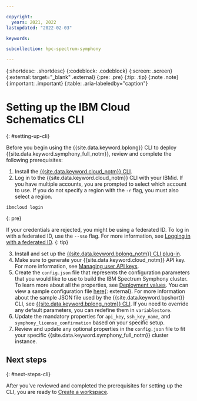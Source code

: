 ```yaml
---

copyright:
  years: 2021, 2022
lastupdated: "2022-02-03"

keywords: 

subcollection: hpc-spectrum-symphony

---
```


{:shortdesc: .shortdesc}
{:codeblock: .codeblock}
{:screen: .screen}
{:external: target="_blank" .external}
{:pre: .pre}
{:tip: .tip}
{:note .note}
{:important: .important}
{:table: .aria-labeledby="caption"}

# Setting up the IBM Cloud Schematics CLI
{: #setting-up-cli}

Before you begin using the {{site.data.keyword.bplong}} CLI to deploy {{site.data.keyword.symphony_full_notm}}, review and complete the following prerequisites: 

1. Install the [{{site.data.keyword.cloud_notm}} CLI](/docs/cli?topic=cli-install-ibmcloud-cli).
2. Log in to the {{site.data.keyword.cloud_notm}} CLI with your IBMid. If you have multiple accounts, you are prompted to select which account to use. If you do not specify a region with the `-r` flag, you must also select a region.

  ```
  ibmcloud login
  ```
  {: pre}

  If your credentials are rejected, you might be using a federated ID. To log in with a federated ID, use the `--sso` flag. For more information, see [Logging in with a federated ID](/docs/account?topic=account-federated_id).
  {: tip}

3. Install and set up the [{{site.data.keyword.bplong_notm}} CLI plug-in](/docs/schematics?topic=schematics-setup-cli#install-schematics-plugin).
4. Make sure to generate your {{site.data.keyword.cloud_notm}} API key. For more information, see [Managing user API keys](/docs/account?topic=account-userapikey).
5. Create the `config.json` file that represents the configuration parameters that you would like to use to build the IBM Spectrum Symphony cluster. To learn more about all the properties, see [Deployment values](/docs/hpc-spectrum-symphony?topic=hpc-spectrum-symphony-deployment-values). You can view a sample configuration file [here](https://github.com/IBM-Cloud/hpc-cluster-symphony/blob/master/sample/configs/hpc_workspace_config.json){: external}. For more information about the sample JSON file used by the {{site.data.keyword.bpshort}} CLI, see [{{site.data.keyword.bplong_notm}} CLI](/docs/hpc-spectrum-symphony?topic=schematics-schematics-cli-reference). If you need to override any default parameters, you can redefine them in `variablestore`.
6. Update the mandatory properties for `api_key`, `ssh_key_name`, and `symphony_license_confirmation` based on your specific setup. 
7. Review and update any optional properties in the `config.json` file to fit your specific {{site.data.keyword.symphony_full_notm}} cluster instance. 

## Next steps
{: #next-steps-cli}

After you've reviewed and completed the prerequisites for setting up the CLI, you are ready to [Create a workspace](/docs/hpc-spectrum-symphony?topic=hpc-spectrum-symphony-creating-workspace&interface=ui#before-you-begin-creating-cli).
